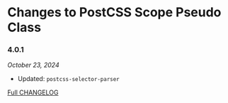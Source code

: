 # Changes to PostCSS Scope Pseudo Class

### 4.0.1

_October 23, 2024_

- Updated: `postcss-selector-parser`

[Full CHANGELOG](https://github.com/csstools/postcss-plugins/tree/main/plugins/postcss-scope-pseudo-class/CHANGELOG.md)
